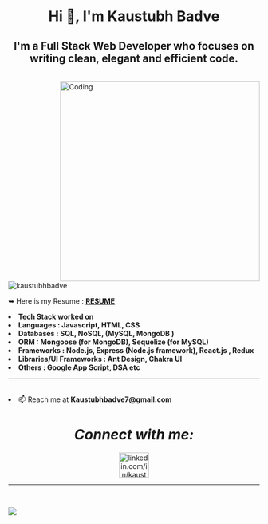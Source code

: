 

<h1 align="center" allignitem="center">Hi 👋, I'm Kaustubh Badve</h1>
<h2 align="center">I'm a Full Stack Web Developer who focuses on writing clean, elegant and efficient code.</h2>
<br/>
<img align="right" alt="Coding" width="400" src="https://cdn.sanity.io/images/ordgikwe/production/a830c5182852e35bcd0dc07b90122f07ecd15f48-700x525.gif?w=700&h=525&auto=format">

<p align="left"> <img src="https://komarev.com/ghpvc/?username=kaustubhbadve&label=Profile%20views&color=0e75b6&style=flat" alt="kaustubhbadve" /> </p>

<p align="left"> 

 ➥ Here is my Resume : <a href="https://drive.google.com/file/d/1dC4sCBO_hyx3bTfFzOYSmEuYemFy0zzv/view?usp=sharing">**RESUME**</a>


 <li><b> Tech Stack worked on </b></li>

 <li><b> ⁠⁠Languages : Javascript, HTML, CSS </b></li>
 <li><b> Databases : SQL, NoSQL, (MySQL, MongoDB )</b></li>
 <li><b> ORM : Mongoose (for MongoDB), Sequelize (for MySQL)</b></li>
 <li><b> ⁠Frameworks :  Node.js, Express (Node.js framework), React.js , Redux</b></li>
 <li><b> ⁠Libraries/UI Frameworks :   Ant Design, Chakra UI</b></li>
 <li><b> Others : Google App Script, DSA etc </b></li>

<hr><br>
 <li> 📫 Reach me at <b> Kaustubhbadve7@gmail.com </b></li>
 
<div align="center" display="flex">
<h1 ><i>Connect with me:</i></h1>
<a href="https://www.linkedin.com/in/kaustubh-badve-457913169/" target="blank"><img align="center" src="https://images.unsplash.com/photo-1611944212129-29977ae1398c?q=80&w=2874&auto=format&fit=crop&ixlib=rb-4.0.3&ixid=M3wxMjA3fDB8MHxwaG90by1wYWdlfHx8fGVufDB8fHx8fA%3D%3D" alt="linkedin.com/in/kaustubh-badve-457913169" height="50" width="60" /></a>
</div>
<hr>
<br>
<p><img src="https://raw.githubusercontent.com/Trilokia/Trilokia/379277808c61ef204768a61bbc5d25bc7798ccf1/bottom_header.svg"/></p>


